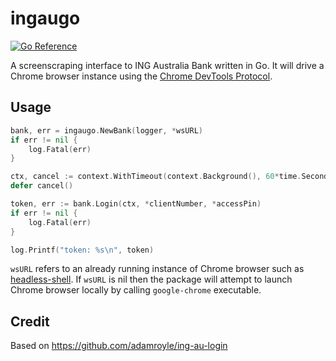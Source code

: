 # ingaugo

[![Go Reference](https://pkg.go.dev/badge/github.com/porjo/ingaugo.svg)](https://pkg.go.dev/github.com/porjo/ingaugo)

A screenscraping interface to ING Australia Bank written in Go. It will drive a Chrome browser instance using the [Chrome DevTools Protocol](https://chromedevtools.github.io/devtools-protocol/).

## Usage

```Go
bank, err = ingaugo.NewBank(logger, *wsURL)
if err != nil {
	log.Fatal(err)
}

ctx, cancel := context.WithTimeout(context.Background(), 60*time.Second)
defer cancel()

token, err := bank.Login(ctx, *clientNumber, *accessPin)
if err != nil {
	log.Fatal(err)
}

log.Printf("token: %s\n", token)
```
`wsURL` refers to an already running instance of Chrome browser such as [headless-shell](https://hub.docker.com/r/chromedp/headless-shell/). If `wsURL` is nil then the package will attempt to launch Chrome browser locally by calling `google-chrome` executable.


## Credit

Based on https://github.com/adamroyle/ing-au-login
